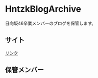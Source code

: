 HntzkBlogArchive
================

日向坂46卒業メンバーのブログを保管します。

## サイト
[リンク](https://re-fort.net/HntzkBlogArchive/#/)

## 保管メンバー
